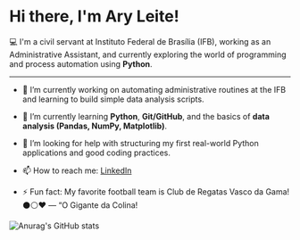 
# Hi there, I'm **Ary Leite**!

💻 I'm a civil servant at Instituto Federal de Brasília (IFB), working as an Administrative Assistant, and currently exploring the world of programming and process automation using **Python**.  

---

- 🔭 I’m currently working on automating administrative routines at the IFB and learning to build simple data analysis scripts.
  
- 🌱 I’m currently learning **Python**, **Git/GitHub**, and the basics of **data analysis (Pandas, NumPy, Matplotlib)**.
- 🤔 I’m looking for help with structuring my first real-world Python applications and good coding practices.
  
- 📫 How to reach me: [LinkedIn](https://linkedin.com/in/aryleite)
  
- ⚡ Fun fact: My favorite football team is Club de Regatas Vasco da Gama!⚫⚪❤️ — “O Gigante da Colina!

![Anurag's GitHub stats](https://github-readme-stats.vercel.app/api?username=aryleite&theme=dark&show_icons=true)
